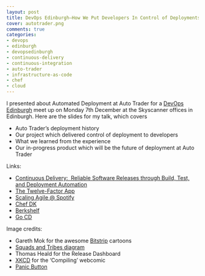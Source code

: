 ```yaml
---
layout: post
title: DevOps Edinburgh—How We Put Developers In Control of Deployments at Auto Trader
cover: autotrader.png
comments: true
categories:
- devops
- edinburgh
- devopsedinburgh
- continuous-delivery
- continuous-integration
- auto-trader
- infrastructure-as-code
- chef
- cloud
---
```

I presented about Automated Deployment at Auto Trader for a [DevOps Edinburgh](http://www.meetup.com/Edinburgh-DevOps-Meetup/events/226512093/) meet up on Monday 7th December at the Skyscanner offices in Edinburgh. Here are the slides for my talk, which covers

* Auto Trader’s deployment history
* Our project which delivered control of deployment to developers
* What we learned from the experience
* Our in-progress product which will be the future of deployment at Auto Trader

<script async class="speakerdeck-embed" data-id="3dcb8f4dbc1d4aef833a2972b5217f11" data-ratio="1.77777777777778" src="//speakerdeck.com/assets/embed.js"></script>

Links:

* [Continuous Delivery:  Reliable Software Releases through Build, Test, and Deployment Automation](www.amazon.co.uk/dp/0321601912)
* [The Twelve-Factor App](http://12factor.net/)
* [Scaling Agile @ Spotify](bit.ly/SquadsAndTribes)
* [Chef DK](https://downloads.chef.io/chef-dk/)
* [Berkshelf](http://berkshelf.com/)
* [Go CD](https://www.go.cd/)

Image credits:

* Gareth Mok for the awesome [Bitstrip](https://www.bitstrips.com/) cartoons
* [Squads and Tribes diagram](bit.ly/SquadsAndTribes)
* Thomas Heald for the Release Dashboard
* [XKCD](https://xkcd.com/303/) for the ‘Compiling’ webcomic 
* [Panic Button](https://commons.wikimedia.org/wiki/File:Panic_button.jpg)